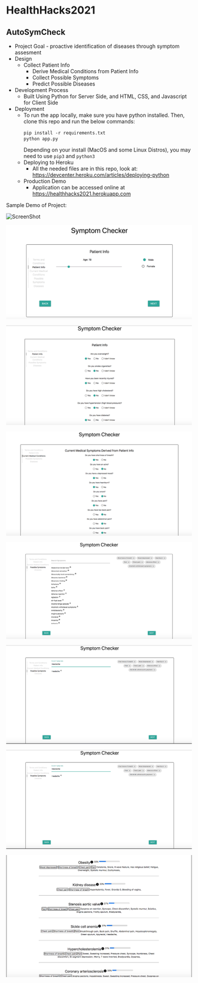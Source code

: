 # HealthHacks2021

## AutoSymCheck

- Project Goal - proactive identification of diseases through symptom assesment
- Design
  - Collect Patient Info
    - Derive Medical Conditions from Patient Info
    - Collect Possible Symptoms
    - Predict Possible Diseases
- Development Process 
  - Built Using Python for Server Side, and HTML, CSS, and Javascript for Client Side
- Deployment
  - To run the app locally, make sure you have python installed. Then, clone this repo and run the below commands:
    ```
    pip install -r requirements.txt
    python app.py
    ```
    Depending on your install (MacOS and some Linux Distros), you may need to use `pip3` and `python3`
  - Deploying to Heroku
    - All the needed files are in this repo, look at: https://devcenter.heroku.com/articles/deploying-python
  - Production Demo
    - Application can be accessed online at https://healthhacks2021.herokuapp.com

Sample Demo of Project:

![ScreenShot](/static/images/Symptom_Checker_Terms:Conditions.png.png)

![ScreenShot](/static/images/Symptom_Checker_Age:Gender-Info.png)

![ScreenShot](/static/images/Symptom_Checker_Patient_Info.png)

![ScreenShot](/static/images/Symptom_Checker_Current-Medical-Conditions.png)

![ScreenShot](/static/images/Symptom_Checker_Possible-Symptoms.png)

![ScreenShot](/static/images/Symptom_Checker_Symptom-Searchbar-Use.png)

![ScreenShot](/static/images/Symptom_Checker_Symptom-Searchbar-Use.png)

![ScreenShot](/static/images/Symptom_Checker_Diseases-Report.png)








